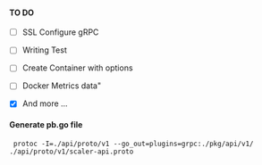 
#### TO DO
- [ ] SSL Configure gRPC
- [ ] Writing Test
- [ ] Create Container with options
- [ ] Docker Metrics data"
- [x] And more ...



#### Generate pb.go file
     protoc -I=./api/proto/v1 --go_out=plugins=grpc:./pkg/api/v1/ ./api/proto/v1/scaler-api.proto
